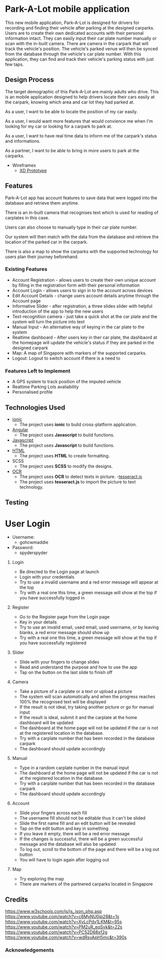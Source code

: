 # Park-A-Lot mobile application

This new mobile application, Park-A-Lot is designed for drivers for recording and finding their vehicle after parking at the designed carparks. Users are to create their own dedicated accounts with their personal information intact. They can easily input their car plate number manually or scan with the in-built camera. There are camera in the carpark that will track the vehicle's position. The vehicle's parked venue will then be synced from the database through the vehicle's car plate number. With this application, they can find and track their vehicle's parking status with just few taps.

## Design Process
 
The target demographic of this Park-A-Lot are mainly adults who drive. This is an mobile application designed to help drivers locate their cars easily at the carpark, knowing which area and car lot they had parked at.

As a user, I want to be able to locate the position of my car easily.

As a user, I would want more features that would convience me when I'm looking for my car or looking for a carpark to park at.

As a user, I want to have real time data to inform me of the carpark's status and informations.

As a partner, I want to be able to bring in more users to park at the carparks.

- Wireframes
    - [XD Prototype](https://xd.adobe.com/view/72381127-383b-4c45-917d-1851355080e7-276b/)

## Features

Park-A-Lot app has account features to save data that were logged into the database and retrieve them anytime. 

There is an in-built camera that recognises text which is used for reading of carplates in this case. 

Users can also choose to manually type in their car plate number. 

Our system will then match with the data from the database and retrieve the location of the parked car in the carpark.

There is also a map to show the carparks with the supported technology for users plan their journey beforehand.
 
### Existing Features
- Account Registration - allows users to create their own unique account by filling in the registration form with their personal information
- Account Login - allows users to sign in to the account across devices
- Edit Account Details - change users account details anytime through the Account page
- Informative Slider - after registration, a three slides slider with helpful introduction of the app to help the new users
- Text-recognition camera - just take a quick shot at the car plate and the system will turn the picture into text
- Manual Input - An alternative way of keying in the car plate to the system
- Realtime dashboard - After users key in ther car plate, the dashbaord at the homepage will update the vehicle's status if they are parked in the designed carpark
- Map: A map of Singapore with markers of the supported carparks.
- Logout: Logout to switch account if there is a need to

### Features Left to Implement
- A GPS system to track position of the imputed vehicle
- Realtime Parking Lots avaliability
- Personalised profile

## Technologies Used
- [ionic](https://ionicframework.com/)
    - The project uses **ionic** to build cross-platform application.
- [Angular](https://angular.io/)
    - The project uses **Javascript** to build functions.
- [Javascript](https://www.javascript.com/)
    - The project uses **Javascript** to build functions.
- [HTML](https://html.com/)
    - The project uses **HTML** to create formatting.
- SCSS
    - The project uses **SCSS** to modify the designs.
- [OCR](https://ionicframework.com/docs/native/ocr)
    - The project uses **OCR** to detect texts in picture.
-[tesseract.js](https://github.com/tesseract-ocr/tesseract)
    - The project uses **tesseract.js** to import the picture to text technology.

## Testing

# User Login
- Username:
    - gohcwmaddie
- Password:
    - spyderspyder

1. Login
    - Be directed to the Login page at launch
    - Login with your credentials
    - Try to use a invalid username and a red error message will appear at the top
    -  Try with a real one this time, a green message will show at the top if you have successfully logged in

2. Register
    - Go to the Register page from the Login page
    - Key in your details
    - Try to use an invalid email, used email, used username, or by leaving blanks, a red error message should show up
    - Try with a real one this time, a green message will show at the top if you have successfully registered

3. Slider
    - Slide with your fingers to change slides
    - Read and understand the purpose and how to use the app
    - Tap on the button on the last slide to finish off

4. Camera
    - Take a picture of a carplate or a text or upload a picture
    - The system will scan  automatically and when the progress reaches 100% the recognised text will be displayed
    - If the result is not ideal, try taking another picture or go for manual input
    - If the result is ideal, submit it and the carplate at the home dashboard will be updated
    - The dashboard at the home page will not be updated if the car is not at the registered location in the database.
    - Try with a carplate number that has been recorded in the database carpark
    - The dashboard should update accordingly

5. Manual
    - Type in a random carplate number in the manual input
    - The dashboard at the home page will not be updated if the car is not at the registered location in the database.
    - Try with a carplate number that has been recorded in the database carpark
    - The dashboard should update accordingly

6. Account
    - Slide your fingers across each fill
    - The username fill should not be editable thus it can't be slided
    - Slide the first name fill and an edit button will be revealed
    - Tap on the edit button and key in something
    - If you leave it empty, there will be a red error message
    - If the changes is successful, there will be a green successful message and the database will also be updated
    - To log out, scroll to the bottom of the page and there will be a log out button
    - You will have to login again after logging out

7. Map
    - Try exploring the map
    - There are markers of the partnered carparks located in Singapore

## Credits
https://www.w3schools.com/js/js_json_php.asp
https://www.youtube.com/watch?v=c6MyNU0jp28&t=1s
https://www.youtube.com/watch?v=XyLcPdv1LKM&t=95s
https://www.youtube.com/watch?v=PM2uR_eqSvk&t=22s
https://www.youtube.com/watch?v=PC52D68xf2g
https://www.youtube.com/watch?v=wdRsvApH5mc&t=390s

### Acknowledgements
<!-- - I received inspiration for this project from X -->
